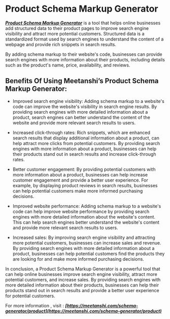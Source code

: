# Product Schema Markup Generator 

***[Product Schema Markup Generator](https://meetanshi.com/schema-generator/product)*** is a tool that helps online businesses add structured data to their product pages to improve search engine visibility and attract more potential customers. Structured data is a standardized format used by search engines to understand the content of a webpage and provide rich snippets in search results. 

By adding schema markup to their website's code, businesses can provide search engines with more information about their products, including details such as the product's name, price, availability, and reviews.

## Benefits Of Using Meetanshi’s  Product Schema Markup Generator:

* Improved search engine visibility: Adding schema markup to a website's code can improve the website's visibility in search engine results. By providing search engines with more detailed information about a product, search engines can better understand the content of the website and provide more relevant search results to users.

* Increased click-through rates: Rich snippets, which are enhanced search results that display additional information about a product, can help attract more clicks from potential customers. By providing search engines with more information about a product, businesses can help their products stand out in search results and increase click-through rates.

* Better customer engagement: By providing potential customers with more information about a product, businesses can help increase customer engagement and provide a better user experience. For example, by displaying product reviews in search results, businesses can help potential customers make more informed purchasing decisions.

* Improved website performance: Adding schema markup to a website's code can help improve website performance by providing search engines with more detailed information about the website's content. This can help search engines better understand the website's content and provide more relevant search results to users.

* Increased sales: By improving search engine visibility and attracting more potential customers, businesses can increase sales and revenue. By providing search engines with more detailed information about a product, businesses can help potential customers find the products they are looking for and make more informed purchasing decisions.

In conclusion, a Product Schema Markup Generator is a powerful tool that can help online businesses improve search engine visibility, attract more potential customers, and increase sales. By providing search engines with more detailed information about their products, businesses can help their products stand out in search results and provide a better user experience for potential customers.


For more information , visit : ***[https://meetanshi.com/schema-generator/product](https://meetanshi.com/schema-generator/product)***
